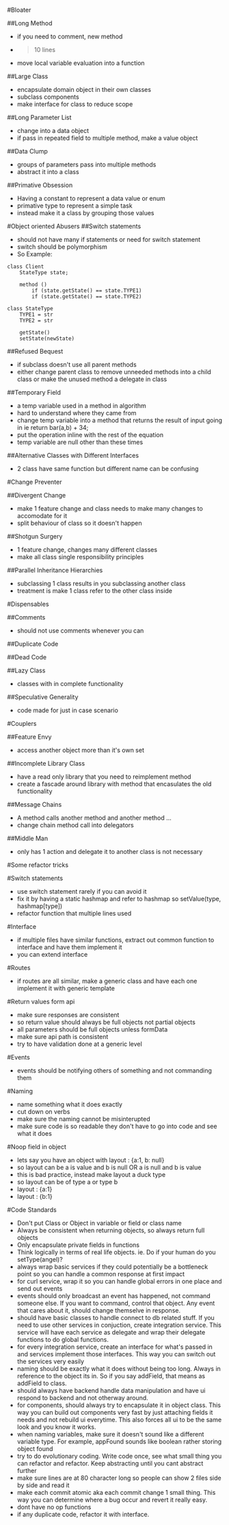 #Bloater

##Long Method
- if you need to comment, new method
- > 10 lines
- move local variable evaluation into a function

##Large Class
- encapsulate domain object in their own classes
- subclass components
- make interface for class to reduce scope

##Long Parameter List
- change into a data object
- if pass in repeated field to multiple method, make a value object


##Data Clump
- groups of parameters pass into multiple methods
- abstract it into a class

##Primative Obsession
- Having a constant to represent a data value or enum
- primative type to represent a simple task
- instead make it a class by grouping those values


#Object oriented Abusers
##Switch statements
- should not have many if statements or need for switch statement
- switch should be polymorphism
- So Example:

```
class Client
	StateType state;

	method ()
		if (state.getState() == state.TYPE1)
		if (state.getState() == state.TYPE2)

class StateType
	TYPE1 = str
	TYPE2 = str

	getState()
	setState(newState)
```

##Refused Bequest
- if subclass doesn't use all parent methods
- either change parent class to remove unneeded methods into a child class or make the unused method a delegate in class

##Temporary Field
- a temp variable used in a method in algorithm
- hard to understand where they came from
- change temp variable into a method that returns the result of input going in ie return bar(a,b) + 34;
- put the operation inline with the rest of the equation
- temp variable are null other than these times

##Alternative Classes with Different Interfaces
- 2 class have same function but different name can be confusing

#Change Preventer

##Divergent Change
- make 1 feature change and class needs to make many changes to accomodate for it
- split behaviour of class so it doesn't happen

##Shotgun Surgery
- 1 feature change, changes many different classes
- make all class single responsibility principles

##Parallel Inheritance Hierarchies
- subclassing 1 class results in you subclassing another class
- treatment is make 1 class refer to the other class inside


#Dispensables

##Comments
- should not use comments whenever you can

##Duplicate Code

##Dead Code

##Lazy Class
- classes with in complete functionality

##Speculative Generality
- code made for just in case scenario

#Couplers

##Feature Envy
- access another object more than it's own set

##Incomplete Library Class
- have a read only library that you need to reimplement method
- create a fascade around library with method that encasulates the old functionality

##Message Chains
- A method calls another method and another method ...
- change chain method call into delegators

##Middle Man
- only has 1 action and delegate it to another class is not necessary

#Some refactor tricks

#Switch statements
- use switch statement rarely if you can avoid it
- fix it by having a static hashmap and refer to hashmap so setValue(type, hashmap[type])
- refactor function that multiple lines used

#Interface
- if multiple files have similar functions, extract out common function to interface and have them implement it
- you can extend interface

#Routes
- if routes are all similar, make a generic class and have each one implement it with generic template

#Return values form api
- make sure responses are consistent
- so return value should always be full objects not partial objects
- all parameters should be full objects unless formData
- make sure api path is consistent
- try to have validation done at a generic level

#Events
- events should be notifying others of something and not commanding them

#Naming
- name something what it does exactly
- cut down on verbs
- make sure the naming cannot be misinterupted
- make sure code is so readable they don't have to go into code and see what it does

#Noop field in object
- lets say you have an object with layout : {a:1, b: null}
- so layout can be a is value and b is null OR a is null and b is value
- this is bad practice, instead make layout a duck type
- so layout can be of type a or type b
- layout : {a:1}
- layout : {b:1}

#Code Standards
- Don't put Class or Object in variable or field or class name
- Always be consistent when returning objects, so always return full objects
- Only encapsulate private fields in functions
- Think logically in terms of real life objects. ie. Do if your human do you setType(angel)?
- always wrap basic services if they could potentially be a bottleneck point so you can handle a common response at first impact
- for curl service, wrap it so you can handle global errors in one place and send out events
- events should only broadcast an event has happened, not command someone else. If you want to command, control that object. Any event that cares about it, should change themselve in response.
- should have basic classes to handle connect to db related stuff. If you need to use other services in conjuction, create integration service. This service will have each service as delegate and wrap their delegate functions to do global functions.
- for every integration service, create an interface for what's passed in and services implement those interfaces. This way you can switch out the services very easily
- naming should be exactly what it does without being too long. Always in reference to the object its in. So if you say addField, that means as addField to class.
- should always have backend handle data manipulation and have ui respond to backend and not otherway around.
- for components, should always try to encapsulate it in object class. This way you can build out components very fast by just attaching fields it needs and not rebuild ui everytime. This also forces all ui to be the same look and you know it works.
- when naming variables, make sure it doesn't sound like a different variable type. For example, appFound sounds like boolean rather storing object found
- try to do evolutionary coding. Write code once, see what small thing you can refactor and refactor. Keep abstracting until you cant abstract further
- make sure lines are at 80 character long so people can show 2 files side by side and read it
- make each commit atomic aka each commit change 1 small thing. This way you can determine where a bug occur and revert it really easy.
- dont have no op functions
- if any duplicate code, refactor it with interface.
